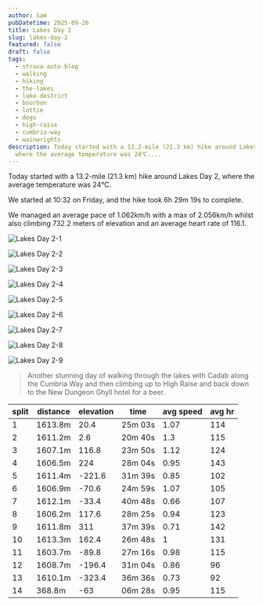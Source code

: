 ```yaml
---
author: Sam
pubDatetime: 2025-09-26
title: Lakes Day 2
slug: lakes-day-2
featured: false
draft: false
tags:
  - strava-auto-blog
  - walking
  - hiking
  - the-lakes
  - lake-destrict
  - bourbon
  - lottie
  - dogs
  - high-raise
  - cumbria-way
  - wainwrights
description: Today started with a 13.2-mile (21.3 km) hike around Lakes Day 2,
  where the average temperature was 24℃....
---
```

Today started with a 13.2-mile (21.3 km) hike around Lakes Day 2, where the average temperature was 24℃.

We started at 10:32 on Friday, and the hike took 6h 29m 19s to complete.

We managed an average pace of 1.062km/h with a max of 2.056km/h whilst also climbing 732.2 meters of elevation and an average heart rate of 116.1.

![Lakes Day 2-1](https://dgtzuqphqg23d.cloudfront.net/Ygu5CcNE_wqGLaN9gw4__Z3i_emh7doQ5oUGSDyYgKI-1024x768.jpg)

![Lakes Day 2-2](https://dgtzuqphqg23d.cloudfront.net/VHnRehMUL7YHWPMFDgzb73TzOVCsXsAqpwH24rdPs4s-768x1024.jpg)

![Lakes Day 2-3](https://dgtzuqphqg23d.cloudfront.net/YkExxmKJTqDC_227_D_ojOQY5kVlh2dzENXhmIY1SFE-768x1024.jpg)

![Lakes Day 2-4](https://dgtzuqphqg23d.cloudfront.net/Cv3Yywld8e72jsFrdyd9v_5bZALX2qpk9AZpmxUeqwE-768x1024.jpg)

![Lakes Day 2-5](https://dgtzuqphqg23d.cloudfront.net/gAZ8xhJdlmC6w-692gS6TI5Ul6VIOOTzkWgQUj1n30k-1024x768.jpg)

![Lakes Day 2-6](https://dgtzuqphqg23d.cloudfront.net/zyH3CIM5iZPJKt_VZZzEcl8N7uuINiZ4-CCWy7Kt4m0-768x1024.jpg)

![Lakes Day 2-7](https://dgtzuqphqg23d.cloudfront.net/o3Z7tnWNyUG8zJJGCgfvfPOJEntDjXuWfFiScco5ATc-1024x768.jpg)

![Lakes Day 2-8](https://dgtzuqphqg23d.cloudfront.net/sPKGBIk2Pjsa1Y_g6orbvJ9gaCek9mHI_GUXSsmL3Tg-768x1024.jpg)

![Lakes Day 2-9](https://dgtzuqphqg23d.cloudfront.net/y6heceLdXgrMP1o9f_ZsBzOUZt6Rdvu5PKANX_GmswU-576x1024.jpg)

> Another stunning day of walking through the lakes with Cadab along the Cumbria Way and then climbing up to High Raise and back down to the New Dungeon Ghyll hotel for a beer.

| split | distance | elevation | time | avg speed | avg hr |
| --- | --- | --- | --- | --- | --- |
| 1   | 1613.8m | 20.4 | 25m 03s | 1.07 | 114 |
| 2   | 1611.2m | 2.6 | 20m 40s | 1.3 | 115 |
| 3   | 1607.1m | 116.8 | 23m 50s | 1.12 | 124 |
| 4   | 1606.5m | 224 | 28m 04s | 0.95 | 143 |
| 5   | 1611.4m | \-221.6 | 31m 39s | 0.85 | 102 |
| 6   | 1606.9m | \-70.6 | 24m 59s | 1.07 | 105 |
| 7   | 1612.1m | \-33.4 | 40m 48s | 0.66 | 107 |
| 8   | 1606.2m | 117.6 | 28m 25s | 0.94 | 123 |
| 9   | 1611.8m | 311 | 37m 39s | 0.71 | 142 |
| 10  | 1613.3m | 162.4 | 26m 48s | 1   | 131 |
| 11  | 1603.7m | \-89.8 | 27m 16s | 0.98 | 115 |
| 12  | 1608.7m | \-196.4 | 31m 04s | 0.86 | 96  |
| 13  | 1610.1m | \-323.4 | 36m 36s | 0.73 | 92  |
| 14  | 368.8m | \-63 | 06m 28s | 0.95 | 115 |